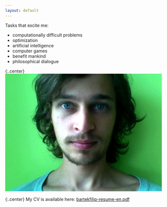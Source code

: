 ```yaml
---
layout: default
---
```


Tasks that excite me:

* computationally difficult problems
* optimization
* artificial intelligence
* computer games
* benefit mankind
* philosophical dialogue

{:.center}
![My photo](/assets/face.jpg)

{:.center}
My CV is available here: [bartekfilip-resume-en.pdf](http://filipbartek.github.io/resume/bartekfilip-resume-en.pdf)

